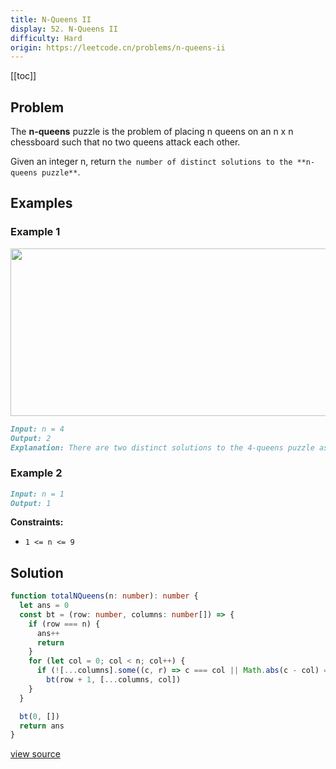```yaml
---
title: N-Queens II
display: 52. N-Queens II
difficulty: Hard
origin: https://leetcode.cn/problems/n-queens-ii
---
```


[[toc]]

## Problem

The **n-queens** puzzle is the problem of placing n queens on an n x n chessboard such that no two queens attack each other.

Given an integer n, return `the number of distinct solutions to the **n-queens puzzle**`.

## Examples

### Example 1

<img alt="" src="https://assets.leetcode.com/uploads/2020/11/13/queens.jpg" style="width: 600px; height: 268px;" />

```md
Input: n = 4
Output: 2
Explanation: There are two distinct solutions to the 4-queens puzzle as shown.
```

### Example 2

```md
Input: n = 1
Output: 1
```

**Constraints:**

- <code>1 &lt;= n &lt;= 9</code>

## Solution

```ts
function totalNQueens(n: number): number {
  let ans = 0
  const bt = (row: number, columns: number[]) => {
    if (row === n) {
      ans++
      return
    }
    for (let col = 0; col < n; col++) {
      if (![...columns].some((c, r) => c === col || Math.abs(c - col) === row - r))
        bt(row + 1, [...columns, col])
    }
  }

  bt(0, [])
  return ans
}
```

[view source](https://leetcode.cn/problems/n-queens-ii)

